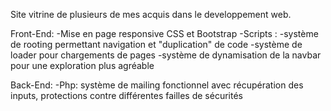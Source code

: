 Site vitrine de plusieurs de mes acquis dans le developpement web.

Front-End:
-Mise en page responsive CSS et Bootstrap
-Scripts :  -système de rooting permettant navigation et "duplication" de code
            -système de loader pour chargements de pages
            -système de dynamisation de la navbar pour une exploration plus agréable
            
Back-End:
            -Php: système de mailing fonctionnel avec récupération des inputs, protections contre différentes failles de sécurités